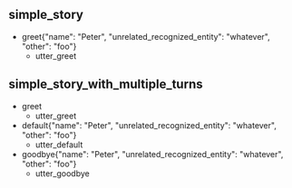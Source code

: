 ## simple_story
* greet{"name": "Peter", "unrelated_recognized_entity": "whatever", "other": "foo"}
    - utter_greet

## simple_story_with_multiple_turns
* greet
    - utter_greet
* default{"name": "Peter", "unrelated_recognized_entity": "whatever", "other": "foo"}
    - utter_default
* goodbye{"name": "Peter", "unrelated_recognized_entity": "whatever", "other": "foo"}
    - utter_goodbye
